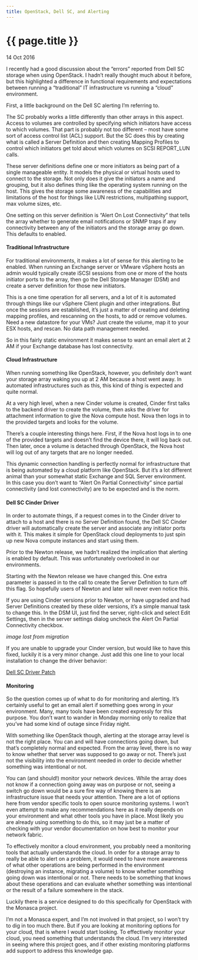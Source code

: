 ```yaml
---
title: OpenStack, Dell SC, and Alerting
---
```


{{ page.title }}
================

<p class="meta">14 Oct 2016</p>

I recently had a good discussion about the “errors” reported from Dell SC
storage when using OpenStack. I hadn’t really thought much about it before, but
this highlighted a difference in functional requirements and expectations
between running a “traditional” IT infrastructure vs running a “cloud”
environment.

First, a little background on the Dell SC alerting I’m referring to.

The SC probably works a little differently than other arrays in this aspect.
Access to volumes are controlled by specifying which initiators have access to
which volumes. That part is probably not too different – most have some sort of
access control list (ACL) support. But the SC does this by creating what is
called a Server Definition and then creating Mapping Profiles to control which
initiators get told about which volumes on SCSI REPORT_LUN calls.

These server definitions define one or more initiators as being part of a
single manageable entity. It models the physical or virtual hosts used to
connect to the storage. Not only does it give the initiators a name and
grouping, but it also defines thing like the operating system running on the
host. This gives the storage some awareness of the capabilities and limitations
of the host for things like LUN restrictions, multipathing support, max volume
sizes, etc.

One setting on this server definition is “Alert On Lost Connectivity” that
tells the array whether to generate email notifications or SNMP traps if any
connectivity between any of the initiators and the storage array go down. This
defaults to enabled.

#### Traditional Infrastructure

For traditional environments, it makes a lot of sense for this alerting to be
enabled. When running an Exchange server or VMware vSphere hosts an admin would
typically create iSCSI sessions from one or more of the hosts initiator ports
to the array, then go the Dell Storage Manager (DSM) and create a server
definition for those new initiators.

This is a one time operation for all servers, and a lot of it is automated
through things like our vSphere Client plugin and other integrations. But once
the sessions are established, it’s just a matter of creating and deleting
mapping profiles, and rescanning on the hosts, to add or remove volumes. Need a
new datastore for your VMs? Just create the volume, map it to your ESX hosts,
and rescan. No data path management needed.

So in this fairly static environment it makes sense to want an email alert at 2
AM if your Exchange database has lost connectivity.

#### Cloud Infrastructure

When running something like OpenStack, however, you definitely don’t want your
storage array waking you up at 2 AM because a host went away. In automated
infrastructures such as this, this kind of thing is expected and quite normal.

At a very high level, when a new Cinder volume is created, Cinder first talks
to the backend driver to create the volume, then asks the driver for attachment
information to give the Nova compute host. Nova then logs in to the provided
targets and looks for the volume.

There’s a couple interesting things here. First, if the Nova host logs in to
one of the provided targets and doesn’t find the device there, it will log back
out. Then later, once a volume is detached through OpenStack, the Nova host
will log out of any targets that are no longer needed.

This dynamic connection handling is perfectly normal for infrastructure that is
being automated by a cloud platform like OpenStack. But it’s a lot different
animal than your somewhat static Exchange and SQL Server environment. In this
case you don’t want to “Alert On Partial Connectivity” since partial
connectivity (and lost connectivity) are to be expected and is the norm.

#### Dell SC Cinder Driver

In order to automate things, if a request comes in to the Cinder driver to
attach to a host and there is no Server Definition found, the Dell SC Cinder
driver will automatically create the server and associate any initiator ports
with it. This makes it simple for OpenStack cloud deployments to just spin up
new Nova compute instances and start using them.

Prior to the Newton release, we hadn’t realized the implication that alerting
is enabled by default. This was unfortunately overlooked in our environments.

Starting with the Newton release we have changed this. One extra parameter is
passed in to the call to create the Server Definition to turn off this flag. So
hopefully users of Newton and later will never even notice this.

If you are using Cinder versions prior to Newton, or have upgraded and had
Server Definitions created by these older versions, it’s a simple manual task
to change this. In the DSM UI, just find the server, right-click and select
Edit Settings, then in the server settings dialog uncheck the Alert On Partial
Connectivity checkbox.

_image lost from migration_

If you are unable to upgrade your Cinder version, but would like to have this
fixed, luckily it is a very minor change. Just add this one line to your local
installation to change the driver behavior:

[Dell SC Driver Patch](https://review.openstack.org/#/c/369770/1/cinder/volume/drivers/dell/dell_storagecenter_api.py)

#### Monitoring

So the question comes up of what to do for monitoring and alerting. It’s
certainly useful to get an email alert if something goes wrong in your
environment. Many, many tools have been created expressly for this purpose. You
don’t want to wander in Monday morning only to realize that you’ve had some
kind of outage since Friday night.

With something like OpenStack though, alerting at the storage array level is
not the right place. You can and will have connections going down, but that’s
completely normal and expected. From the array level, there is no way to know
whether that server was supposed to go away or not. There’s just not the
visibility into the environment needed in order to decide whether something was
intentional or not.

You can (and should!) monitor your network devices. While the array does not
know if a connection going away was on purpose or not, seeing a switch go down
would be a sure fire way of knowing there is an infrastructure issue that needs
your attention. There are a lot of options here from vendor specific tools to
open source monitoring systems. I won’t even attempt to make any
recommendations here as it really depends on your environment and what other
tools you have in place. Most likely you are already using something to do
this, so it may just be a matter of checking with your vendor documentation on
how best to monitor your network fabric.

To effectively monitor a cloud environment, you probably need a monitoring
tools that actually understands the cloud. In order for a storage array to
really be able to alert on a problem, it would need to have more awareness of
what other operations are being performed in the environment (destroying an
instance, migrating a volume) to know whether something going down was
intentional or not. There needs to be something that knows about these
operations and can evaluate whether something was intentional or the result of
a failure somewhere in the stack.

Luckily there is a service designed to do this specifically for OpenStack with
the Monasca project.

I’m not a Monasca expert, and I’m not involved in that project, so I won’t try
to dig in too much there. But if you are looking at monitoring options for your
cloud, that is where I would start looking. To effectively monitor your cloud,
you need something that understands the cloud. I’m very interested in seeing
where this project goes, and if other existing monitoring platforms add support
to address this knowledge gap.
